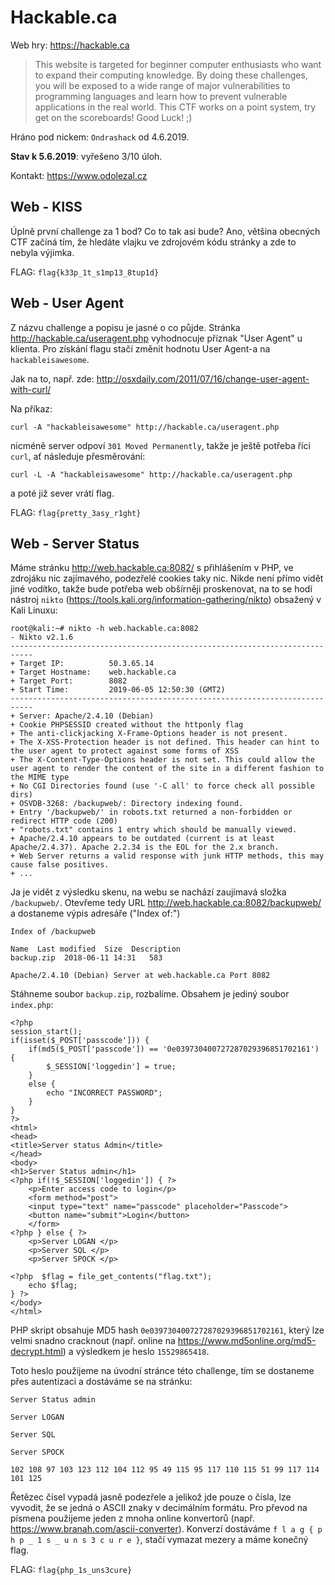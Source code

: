 **Hackable.ca** 
==========
Web hry: <https://hackable.ca>
> This website is targeted for beginner computer enthusiasts who want to expand their computing knowledge. By doing these challenges, you will be exposed to a wide range of major vulnerabilities to programming languages and learn how to prevent vulnerable applications in the real world. This CTF works on a point system, try get on the scoreboards! Good Luck! ;)

Hráno pod nickem: ```Ondrashack``` od 4.6.2019. 

**Stav k 5.6.2019**: vyřešeno 3/10 úloh.

Kontakt: <https://www.odolezal.cz>

Web - KISS
---
Úplně první challenge za 1 bod? Co to tak asi bude? Ano, většina obecných CTF začíná tím, že hledáte vlajku ve zdrojovém kódu stránky a zde to nebyla výjimka.

FLAG: ```flag{k33p_1t_s1mp13_8tup1d}```

Web - User Agent
---
Z názvu challenge a popisu je jasné o co půjde. Stránka <http://hackable.ca/useragent.php> vyhodnocuje příznak "User Agent" u klienta. Pro získání flagu stačí změnit hodnotu User Agent-a na ```hackableisawesome```. 

Jak na to, např. zde: <http://osxdaily.com/2011/07/16/change-user-agent-with-curl/> 

Na příkaz:

```curl -A "hackableisawesome" http://hackable.ca/useragent.php```

nicméně server odpoví ```301 Moved Permanently```, takže je ještě potřeba říci ```curl```, ať následuje přesměrování:

```curl -L -A "hackableisawesome" http://hackable.ca/useragent.php```

a poté již sever vrátí flag.

FLAG: ```flag{pretty_3asy_r1ght}```

Web - Server Status
---
Máme stránku <http://web.hackable.ca:8082/> s přihlášením v PHP, ve zdrojáku nic zajímavého, podezřelé cookies taky nic. Nikde není přímo vidět jiné vodítko, takže bude potřeba web obšírněji proskenovat, na to se hodí nástroj ```nikto``` (<https://tools.kali.org/information-gathering/nikto>) obsažený v Kali Linuxu:

```
root@kali:~# nikto -h web.hackable.ca:8082
- Nikto v2.1.6
---------------------------------------------------------------------------
+ Target IP:          50.3.65.14
+ Target Hostname:    web.hackable.ca
+ Target Port:        8082
+ Start Time:         2019-06-05 12:50:30 (GMT2)
---------------------------------------------------------------------------
+ Server: Apache/2.4.10 (Debian)
+ Cookie PHPSESSID created without the httponly flag
+ The anti-clickjacking X-Frame-Options header is not present.
+ The X-XSS-Protection header is not defined. This header can hint to the user agent to protect against some forms of XSS
+ The X-Content-Type-Options header is not set. This could allow the user agent to render the content of the site in a different fashion to the MIME type
+ No CGI Directories found (use '-C all' to force check all possible dirs)
+ OSVDB-3268: /backupweb/: Directory indexing found.
+ Entry '/backupweb/' in robots.txt returned a non-forbidden or redirect HTTP code (200)
+ "robots.txt" contains 1 entry which should be manually viewed.
+ Apache/2.4.10 appears to be outdated (current is at least Apache/2.4.37). Apache 2.2.34 is the EOL for the 2.x branch.
+ Web Server returns a valid response with junk HTTP methods, this may cause false positives.
+ ...
```
Ja je vidět z výsledku skenu, na webu se nachází zaujímavá složka ```/backupweb/```. Otevřeme tedy URL <http://web.hackable.ca:8082/backupweb/> a dostaneme výpis adresáře ("Index of:")

```
Index of /backupweb

Name  Last modified  Size  Description   
backup.zip  2018-06-11 14:31   583    

Apache/2.4.10 (Debian) Server at web.hackable.ca Port 8082
```

Stáhneme soubor ```backup.zip```, rozbalíme. Obsahem je jediný soubor ```index.php```:
```
<?php
session_start();
if(isset($_POST['passcode'])) {
    if(md5($_POST['passcode']) == '0e039730400727287029396851702161') {
        $_SESSION['loggedin'] = true;
    }
    else {
        echo "INCORRECT PASSWORD";
    }
}
?>
<html>
<head>
<title>Server status Admin</title>
</head>
<body>
<h1>Server Status admin</h1>
<?php if(!$_SESSION['loggedin']) { ?>
    <p>Enter access code to login</p>
    <form method="post">
    <input type="text" name="passcode" placeholder="Passcode">
    <button name="submit">Login</button>    
    </form>
<?php } else { ?>
    <p>Server LOGAN </p>
    <p>Server SQL </p>
    <p>Server SPOCK </p>
    
<?php  $flag = file_get_contents("flag.txt");
    echo $flag;
} ?>
</body>
</html>

```

PHP skript obsahuje MD5 hash ```0e039730400727287029396851702161```, který lze velmi snadno cracknout (např. online na <https://www.md5online.org/md5-decrypt.html>) a výsledkem je heslo ```15529865418```.

Toto heslo použijeme na úvodní stránce této challenge, tím se dostaneme přes autentizaci a dostáváme se na stránku: 

```
Server Status admin

Server LOGAN

Server SQL

Server SPOCK

102 108 97 103 123 112 104 112 95 49 115 95 117 110 115 51 99 117 114 101 125
```

Řetězec čísel vypadá jasně podezřele a jelikož jde pouze o čísla, lze vyvodit, že se jedná o ASCII znaky v decimálním formátu. Pro převod na písmena použijeme jeden z mnoha online konvertorů (např. <https://www.branah.com/ascii-converter>). Konverzí dostáváme ```f l a g { p h p _ 1 s _ u n s 3 c u r e }```, stačí vymazat mezery a máme konečný flag.

FLAG: ```flag{php_1s_uns3cure}```
